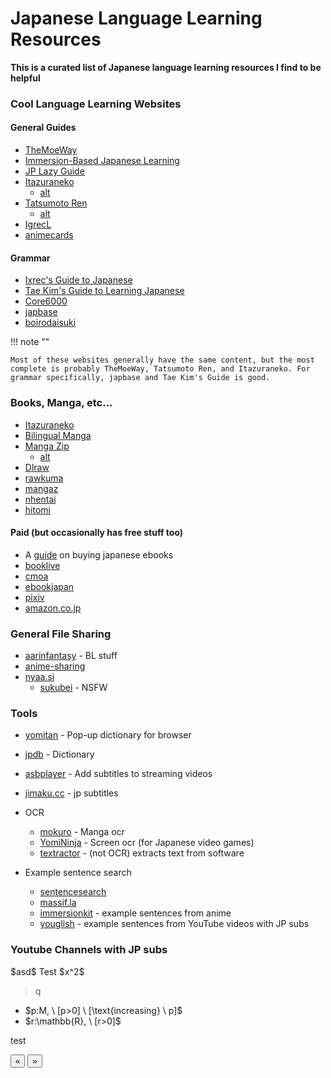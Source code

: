 # Japanese Language Learning Resources

**This is a curated list of Japanese language learning resources I find to be helpful**

### Cool Language Learning Websites

#### General Guides
- [TheMoeWay](https://learnjapanese.moe)
- [Immersion-Based Japanese Learning](https://donkuri.github.io/learn-japanese/)
- [JP Lazy Guide](https://xelieu.github.io/jp-lazy-guide/)
- [Itazuraneko](https://gohoneko.neocities.org)
    - [alt](https://djtguide.github.io/learn/learnmain.html)
- [Tatsumoto Ren](https://tatsumoto-ren.github.io/blog/index.html)
    - [alt](https://tatsumoto.neocities.org/blog/)
- [IgrecL](https://github.com/IgrecL/japanese)
- [animecards](https://animecards.site)
#### Grammar
- [Ixrec's Guide to Japanese](https://ixrec.neocities.org)
- [Tae Kim's Guide to Learning Japanese](https://guidetojapanese.org/learn/)
- [Core6000](https://core6000.neocities.org)
- [japbase](https://japbase.neocities.org/full_night)
- [boirodaisuki](https://boirodaisuki.neocities.org/dark)

!!! note ""

    Most of these websites generally have the same content, but the most complete is probably TheMoeWay, Tatsumoto Ren, and Itazuraneko. For grammar specifically, japbase and Tae Kim's Guide is good.

### Books, Manga, etc...

- [Itazuraneko](https://itazuraneko.org/index.html)
- [Bilingual Manga](https://bilingualmanga.org)
- [Manga Zip](https://manga-zip.is/post)
    - [alt](https://manga-zip.info/home.i1/)
- [Dlraw](https://dlraw.to/raw/)
- [rawkuma](https://rawkuma.com)
- [mangaz](https://www.mangaz.com)
- [nhentai](https://nhentai.net)
- [hitomi](https://hitomi.la)

#### Paid (but occasionally has free stuff too)
- A [guide](https://www.tofugu.com/japanese/how-to-buy-japanese-ebooks/) on buying japanese ebooks
- [booklive](https://booklive.jp)
- [cmoa](https://www.cmoa.jp)
- [ebookjapan](https://ebookjapan.yahoo.co.jp)
- [pixiv](https://comic.pixiv.net)
- [amazon.co.jp](https://www.amazon.co.jp/-/en/本-書籍-通販/b/?ie=UTF8&node=465392&ref_=nav_cs_books)

### General File Sharing

- [aarinfantasy](https://aarinfantasy.com/forum/forum.php) - BL stuff
- [anime-sharing](https://www.anime-sharing.com)
- [nyaa.si](https://nyaa.si/?f=0&c=1_2&q)
    - [sukubei](https://sukebei.nyaa.si/rules) - NSFW

### Tools

- [yomitan](https://github.com/themoeway/yomitan) - Pop-up dictionary for browser
- [jpdb](https://jpdb.io) - Dictionary
- [asbplayer](https://github.com/killergerbah/asbplayer) - Add subtitles to streaming videos
- [jimaku.cc](https://jimaku.cc) - jp subtitles

- OCR
    - [mokuro](https://github.com/kha-white/mokuro) - Manga ocr
    - [YomiNinja](https://github.com/matt-m-o/YomiNinja) - Screen ocr (for Japanese video games)
    - [textractor](https://github.com/Artikash/Textractor) - (not OCR) extracts text from software
- Example sentence search
    - [sentencesearch](https://sentencesearch.neocities.org)
    - [massif.la](https://massif.la/ja)
    - [immersionkit](https://www.immersionkit.com) - example sentences from anime
    - [youglish](https://youglish.com/japanese) - example sentences from YouTube videos with JP subs

### Youtube Channels with JP subs

<div class="container">
<div class="glider-contain">
  <div class="glider">
    <div class="admonition note">
        $asd$ Test $x^2$
    </div>
    <div>
        <blockquote>
        <p> q </p>
        </blockquote>
    </div>
    <div>
        <div class="admonition note">
            <ul>
                <li>$p:M, \ [p&gt;0] \ [\text{increasing} \ p]$</li>
                <li>$r:\mathbb{R}, \ [r&gt;0]$  </li>
            </ul>
        </div>
    </div>
    <div>
        test
    </div>
  </div>

  <button aria-label="Previous" class="glider-prev">«</button>
  <button aria-label="Next" class="glider-next">»</button>
  <div role="tablist" class="dots"></div>
</div>
</div>